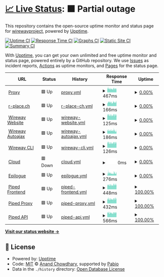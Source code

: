 # [📈 Live Status](https://status.wireway.ch): <!--live status--> **🟧 Partial outage**

This repository contains the open-source uptime monitor and status page for [wirewayproject](https://status.wireway.ch), powered by [Upptime](https://github.com/upptime/upptime).

[![Uptime CI](https://github.com/wirewayproject/upptime/workflows/Uptime%20CI/badge.svg)](https://github.com/wirewayproject/upptime/actions?query=workflow%3A%22Uptime+CI%22)
[![Response Time CI](https://github.com/wirewayproject/upptime/workflows/Response%20Time%20CI/badge.svg)](https://github.com/wirewayproject/upptime/actions?query=workflow%3A%22Response+Time+CI%22)
[![Graphs CI](https://github.com/wirewayproject/upptime/workflows/Graphs%20CI/badge.svg)](https://github.com/wirewayproject/upptime/actions?query=workflow%3A%22Graphs+CI%22)
[![Static Site CI](https://github.com/wirewayproject/upptime/workflows/Static%20Site%20CI/badge.svg)](https://github.com/wirewayproject/upptime/actions?query=workflow%3A%22Static+Site+CI%22)
[![Summary CI](https://github.com/wirewayproject/upptime/workflows/Summary%20CI/badge.svg)](https://github.com/wirewayproject/upptime/actions?query=workflow%3A%22Summary+CI%22)

With [Upptime](https://upptime.js.org), you can get your own unlimited and free uptime monitor and status page, powered entirely by a GitHub repository. We use [Issues](https://github.com/wirewayproject/upptime/issues) as incident reports, [Actions](https://github.com/wirewayproject/upptime/actions) as uptime monitors, and [Pages](https://status.wireway.ch) for the status page.

<!--start: status pages-->
<!-- This summary is generated by Upptime (https://github.com/upptime/upptime) -->
<!-- Do not edit this manually, your changes will be overwritten -->
<!-- prettier-ignore -->
| URL | Status | History | Response Time | Uptime |
| --- | ------ | ------- | ------------- | ------ |
| <img alt="" src="https://icons.duckduckgo.com/ip3/wireway.ch.ico" height="13"> [Proxy](https://wireway.ch/api/status/nodes/?node=1) | 🟩 Up | [proxy.yml](https://github.com/wirewayproject/upptime/commits/HEAD/history/proxy.yml) | <details><summary><img alt="Response time graph" src="./graphs/proxy/response-time-week.png" height="20"> 467ms</summary><br><a href="https://status.wireway.ch/history/proxy"><img alt="Response time 482" src="https://img.shields.io/endpoint?url=https%3A%2F%2Fraw.githubusercontent.com%2Fwirewayproject%2Fupptime%2FHEAD%2Fapi%2Fproxy%2Fresponse-time.json"></a><br><a href="https://status.wireway.ch/history/proxy"><img alt="24-hour response time 487" src="https://img.shields.io/endpoint?url=https%3A%2F%2Fraw.githubusercontent.com%2Fwirewayproject%2Fupptime%2FHEAD%2Fapi%2Fproxy%2Fresponse-time-day.json"></a><br><a href="https://status.wireway.ch/history/proxy"><img alt="7-day response time 467" src="https://img.shields.io/endpoint?url=https%3A%2F%2Fraw.githubusercontent.com%2Fwirewayproject%2Fupptime%2FHEAD%2Fapi%2Fproxy%2Fresponse-time-week.json"></a><br><a href="https://status.wireway.ch/history/proxy"><img alt="30-day response time 464" src="https://img.shields.io/endpoint?url=https%3A%2F%2Fraw.githubusercontent.com%2Fwirewayproject%2Fupptime%2FHEAD%2Fapi%2Fproxy%2Fresponse-time-month.json"></a><br><a href="https://status.wireway.ch/history/proxy"><img alt="1-year response time 482" src="https://img.shields.io/endpoint?url=https%3A%2F%2Fraw.githubusercontent.com%2Fwirewayproject%2Fupptime%2FHEAD%2Fapi%2Fproxy%2Fresponse-time-year.json"></a></details> | <details><summary><a href="https://status.wireway.ch/history/proxy">0.00%</a></summary><a href="https://status.wireway.ch/history/proxy"><img alt="All-time uptime 68.73%" src="https://img.shields.io/endpoint?url=https%3A%2F%2Fraw.githubusercontent.com%2Fwirewayproject%2Fupptime%2FHEAD%2Fapi%2Fproxy%2Fuptime.json"></a><br><a href="https://status.wireway.ch/history/proxy"><img alt="24-hour uptime 0.00%" src="https://img.shields.io/endpoint?url=https%3A%2F%2Fraw.githubusercontent.com%2Fwirewayproject%2Fupptime%2FHEAD%2Fapi%2Fproxy%2Fuptime-day.json"></a><br><a href="https://status.wireway.ch/history/proxy"><img alt="7-day uptime 0.00%" src="https://img.shields.io/endpoint?url=https%3A%2F%2Fraw.githubusercontent.com%2Fwirewayproject%2Fupptime%2FHEAD%2Fapi%2Fproxy%2Fuptime-week.json"></a><br><a href="https://status.wireway.ch/history/proxy"><img alt="30-day uptime 0.00%" src="https://img.shields.io/endpoint?url=https%3A%2F%2Fraw.githubusercontent.com%2Fwirewayproject%2Fupptime%2FHEAD%2Fapi%2Fproxy%2Fuptime-month.json"></a><br><a href="https://status.wireway.ch/history/proxy"><img alt="1-year uptime 68.73%" src="https://img.shields.io/endpoint?url=https%3A%2F%2Fraw.githubusercontent.com%2Fwirewayproject%2Fupptime%2FHEAD%2Fapi%2Fproxy%2Fuptime-year.json"></a></details>
| <img alt="" src="https://icons.duckduckgo.com/ip3/r-place.ch.ico" height="13"> [r-place.ch](https://r-place.ch) | 🟩 Up | [r-place-ch.yml](https://github.com/wirewayproject/upptime/commits/HEAD/history/r-place-ch.yml) | <details><summary><img alt="Response time graph" src="./graphs/r-place-ch/response-time-week.png" height="20"> 166ms</summary><br><a href="https://status.wireway.ch/history/r-place-ch"><img alt="Response time 788" src="https://img.shields.io/endpoint?url=https%3A%2F%2Fraw.githubusercontent.com%2Fwirewayproject%2Fupptime%2FHEAD%2Fapi%2Fr-place-ch%2Fresponse-time.json"></a><br><a href="https://status.wireway.ch/history/r-place-ch"><img alt="24-hour response time 188" src="https://img.shields.io/endpoint?url=https%3A%2F%2Fraw.githubusercontent.com%2Fwirewayproject%2Fupptime%2FHEAD%2Fapi%2Fr-place-ch%2Fresponse-time-day.json"></a><br><a href="https://status.wireway.ch/history/r-place-ch"><img alt="7-day response time 166" src="https://img.shields.io/endpoint?url=https%3A%2F%2Fraw.githubusercontent.com%2Fwirewayproject%2Fupptime%2FHEAD%2Fapi%2Fr-place-ch%2Fresponse-time-week.json"></a><br><a href="https://status.wireway.ch/history/r-place-ch"><img alt="30-day response time 637" src="https://img.shields.io/endpoint?url=https%3A%2F%2Fraw.githubusercontent.com%2Fwirewayproject%2Fupptime%2FHEAD%2Fapi%2Fr-place-ch%2Fresponse-time-month.json"></a><br><a href="https://status.wireway.ch/history/r-place-ch"><img alt="1-year response time 788" src="https://img.shields.io/endpoint?url=https%3A%2F%2Fraw.githubusercontent.com%2Fwirewayproject%2Fupptime%2FHEAD%2Fapi%2Fr-place-ch%2Fresponse-time-year.json"></a></details> | <details><summary><a href="https://status.wireway.ch/history/r-place-ch">0.00%</a></summary><a href="https://status.wireway.ch/history/r-place-ch"><img alt="All-time uptime 68.78%" src="https://img.shields.io/endpoint?url=https%3A%2F%2Fraw.githubusercontent.com%2Fwirewayproject%2Fupptime%2FHEAD%2Fapi%2Fr-place-ch%2Fuptime.json"></a><br><a href="https://status.wireway.ch/history/r-place-ch"><img alt="24-hour uptime 0.00%" src="https://img.shields.io/endpoint?url=https%3A%2F%2Fraw.githubusercontent.com%2Fwirewayproject%2Fupptime%2FHEAD%2Fapi%2Fr-place-ch%2Fuptime-day.json"></a><br><a href="https://status.wireway.ch/history/r-place-ch"><img alt="7-day uptime 0.00%" src="https://img.shields.io/endpoint?url=https%3A%2F%2Fraw.githubusercontent.com%2Fwirewayproject%2Fupptime%2FHEAD%2Fapi%2Fr-place-ch%2Fuptime-week.json"></a><br><a href="https://status.wireway.ch/history/r-place-ch"><img alt="30-day uptime 0.00%" src="https://img.shields.io/endpoint?url=https%3A%2F%2Fraw.githubusercontent.com%2Fwirewayproject%2Fupptime%2FHEAD%2Fapi%2Fr-place-ch%2Fuptime-month.json"></a><br><a href="https://status.wireway.ch/history/r-place-ch"><img alt="1-year uptime 68.78%" src="https://img.shields.io/endpoint?url=https%3A%2F%2Fraw.githubusercontent.com%2Fwirewayproject%2Fupptime%2FHEAD%2Fapi%2Fr-place-ch%2Fuptime-year.json"></a></details>
| <img alt="" src="https://icons.duckduckgo.com/ip3/wireway.ch.ico" height="13"> [Wireway Website](https://wireway.ch) | 🟩 Up | [wireway-website.yml](https://github.com/wirewayproject/upptime/commits/HEAD/history/wireway-website.yml) | <details><summary><img alt="Response time graph" src="./graphs/wireway-website/response-time-week.png" height="20"> 125ms</summary><br><a href="https://status.wireway.ch/history/wireway-website"><img alt="Response time 129" src="https://img.shields.io/endpoint?url=https%3A%2F%2Fraw.githubusercontent.com%2Fwirewayproject%2Fupptime%2FHEAD%2Fapi%2Fwireway-website%2Fresponse-time.json"></a><br><a href="https://status.wireway.ch/history/wireway-website"><img alt="24-hour response time 126" src="https://img.shields.io/endpoint?url=https%3A%2F%2Fraw.githubusercontent.com%2Fwirewayproject%2Fupptime%2FHEAD%2Fapi%2Fwireway-website%2Fresponse-time-day.json"></a><br><a href="https://status.wireway.ch/history/wireway-website"><img alt="7-day response time 125" src="https://img.shields.io/endpoint?url=https%3A%2F%2Fraw.githubusercontent.com%2Fwirewayproject%2Fupptime%2FHEAD%2Fapi%2Fwireway-website%2Fresponse-time-week.json"></a><br><a href="https://status.wireway.ch/history/wireway-website"><img alt="30-day response time 128" src="https://img.shields.io/endpoint?url=https%3A%2F%2Fraw.githubusercontent.com%2Fwirewayproject%2Fupptime%2FHEAD%2Fapi%2Fwireway-website%2Fresponse-time-month.json"></a><br><a href="https://status.wireway.ch/history/wireway-website"><img alt="1-year response time 129" src="https://img.shields.io/endpoint?url=https%3A%2F%2Fraw.githubusercontent.com%2Fwirewayproject%2Fupptime%2FHEAD%2Fapi%2Fwireway-website%2Fresponse-time-year.json"></a></details> | <details><summary><a href="https://status.wireway.ch/history/wireway-website">0.00%</a></summary><a href="https://status.wireway.ch/history/wireway-website"><img alt="All-time uptime 68.78%" src="https://img.shields.io/endpoint?url=https%3A%2F%2Fraw.githubusercontent.com%2Fwirewayproject%2Fupptime%2FHEAD%2Fapi%2Fwireway-website%2Fuptime.json"></a><br><a href="https://status.wireway.ch/history/wireway-website"><img alt="24-hour uptime 0.00%" src="https://img.shields.io/endpoint?url=https%3A%2F%2Fraw.githubusercontent.com%2Fwirewayproject%2Fupptime%2FHEAD%2Fapi%2Fwireway-website%2Fuptime-day.json"></a><br><a href="https://status.wireway.ch/history/wireway-website"><img alt="7-day uptime 0.00%" src="https://img.shields.io/endpoint?url=https%3A%2F%2Fraw.githubusercontent.com%2Fwirewayproject%2Fupptime%2FHEAD%2Fapi%2Fwireway-website%2Fuptime-week.json"></a><br><a href="https://status.wireway.ch/history/wireway-website"><img alt="30-day uptime 0.00%" src="https://img.shields.io/endpoint?url=https%3A%2F%2Fraw.githubusercontent.com%2Fwirewayproject%2Fupptime%2FHEAD%2Fapi%2Fwireway-website%2Fuptime-month.json"></a><br><a href="https://status.wireway.ch/history/wireway-website"><img alt="1-year uptime 68.78%" src="https://img.shields.io/endpoint?url=https%3A%2F%2Fraw.githubusercontent.com%2Fwirewayproject%2Fupptime%2FHEAD%2Fapi%2Fwireway-website%2Fuptime-year.json"></a></details>
| <img alt="" src="https://icons.duckduckgo.com/ip3/autoajax.wireway.ch.ico" height="13"> [Wireway Autoajax](https://autoajax.wireway.ch) | 🟩 Up | [wireway-autoajax.yml](https://github.com/wirewayproject/upptime/commits/HEAD/history/wireway-autoajax.yml) | <details><summary><img alt="Response time graph" src="./graphs/wireway-autoajax/response-time-week.png" height="20"> 186ms</summary><br><a href="https://status.wireway.ch/history/wireway-autoajax"><img alt="Response time 369" src="https://img.shields.io/endpoint?url=https%3A%2F%2Fraw.githubusercontent.com%2Fwirewayproject%2Fupptime%2FHEAD%2Fapi%2Fwireway-autoajax%2Fresponse-time.json"></a><br><a href="https://status.wireway.ch/history/wireway-autoajax"><img alt="24-hour response time 183" src="https://img.shields.io/endpoint?url=https%3A%2F%2Fraw.githubusercontent.com%2Fwirewayproject%2Fupptime%2FHEAD%2Fapi%2Fwireway-autoajax%2Fresponse-time-day.json"></a><br><a href="https://status.wireway.ch/history/wireway-autoajax"><img alt="7-day response time 186" src="https://img.shields.io/endpoint?url=https%3A%2F%2Fraw.githubusercontent.com%2Fwirewayproject%2Fupptime%2FHEAD%2Fapi%2Fwireway-autoajax%2Fresponse-time-week.json"></a><br><a href="https://status.wireway.ch/history/wireway-autoajax"><img alt="30-day response time 193" src="https://img.shields.io/endpoint?url=https%3A%2F%2Fraw.githubusercontent.com%2Fwirewayproject%2Fupptime%2FHEAD%2Fapi%2Fwireway-autoajax%2Fresponse-time-month.json"></a><br><a href="https://status.wireway.ch/history/wireway-autoajax"><img alt="1-year response time 369" src="https://img.shields.io/endpoint?url=https%3A%2F%2Fraw.githubusercontent.com%2Fwirewayproject%2Fupptime%2FHEAD%2Fapi%2Fwireway-autoajax%2Fresponse-time-year.json"></a></details> | <details><summary><a href="https://status.wireway.ch/history/wireway-autoajax">0.00%</a></summary><a href="https://status.wireway.ch/history/wireway-autoajax"><img alt="All-time uptime 68.78%" src="https://img.shields.io/endpoint?url=https%3A%2F%2Fraw.githubusercontent.com%2Fwirewayproject%2Fupptime%2FHEAD%2Fapi%2Fwireway-autoajax%2Fuptime.json"></a><br><a href="https://status.wireway.ch/history/wireway-autoajax"><img alt="24-hour uptime 0.00%" src="https://img.shields.io/endpoint?url=https%3A%2F%2Fraw.githubusercontent.com%2Fwirewayproject%2Fupptime%2FHEAD%2Fapi%2Fwireway-autoajax%2Fuptime-day.json"></a><br><a href="https://status.wireway.ch/history/wireway-autoajax"><img alt="7-day uptime 0.00%" src="https://img.shields.io/endpoint?url=https%3A%2F%2Fraw.githubusercontent.com%2Fwirewayproject%2Fupptime%2FHEAD%2Fapi%2Fwireway-autoajax%2Fuptime-week.json"></a><br><a href="https://status.wireway.ch/history/wireway-autoajax"><img alt="30-day uptime 0.00%" src="https://img.shields.io/endpoint?url=https%3A%2F%2Fraw.githubusercontent.com%2Fwirewayproject%2Fupptime%2FHEAD%2Fapi%2Fwireway-autoajax%2Fuptime-month.json"></a><br><a href="https://status.wireway.ch/history/wireway-autoajax"><img alt="1-year uptime 68.78%" src="https://img.shields.io/endpoint?url=https%3A%2F%2Fraw.githubusercontent.com%2Fwirewayproject%2Fupptime%2FHEAD%2Fapi%2Fwireway-autoajax%2Fuptime-year.json"></a></details>
| <img alt="" src="https://icons.duckduckgo.com/ip3/wireway.ch.ico" height="13"> [Wireway CLI](https://wireway.ch/cli.html) | 🟩 Up | [wireway-cli.yml](https://github.com/wirewayproject/upptime/commits/HEAD/history/wireway-cli.yml) | <details><summary><img alt="Response time graph" src="./graphs/wireway-cli/response-time-week.png" height="20"> 126ms</summary><br><a href="https://status.wireway.ch/history/wireway-cli"><img alt="Response time 130" src="https://img.shields.io/endpoint?url=https%3A%2F%2Fraw.githubusercontent.com%2Fwirewayproject%2Fupptime%2FHEAD%2Fapi%2Fwireway-cli%2Fresponse-time.json"></a><br><a href="https://status.wireway.ch/history/wireway-cli"><img alt="24-hour response time 128" src="https://img.shields.io/endpoint?url=https%3A%2F%2Fraw.githubusercontent.com%2Fwirewayproject%2Fupptime%2FHEAD%2Fapi%2Fwireway-cli%2Fresponse-time-day.json"></a><br><a href="https://status.wireway.ch/history/wireway-cli"><img alt="7-day response time 126" src="https://img.shields.io/endpoint?url=https%3A%2F%2Fraw.githubusercontent.com%2Fwirewayproject%2Fupptime%2FHEAD%2Fapi%2Fwireway-cli%2Fresponse-time-week.json"></a><br><a href="https://status.wireway.ch/history/wireway-cli"><img alt="30-day response time 127" src="https://img.shields.io/endpoint?url=https%3A%2F%2Fraw.githubusercontent.com%2Fwirewayproject%2Fupptime%2FHEAD%2Fapi%2Fwireway-cli%2Fresponse-time-month.json"></a><br><a href="https://status.wireway.ch/history/wireway-cli"><img alt="1-year response time 130" src="https://img.shields.io/endpoint?url=https%3A%2F%2Fraw.githubusercontent.com%2Fwirewayproject%2Fupptime%2FHEAD%2Fapi%2Fwireway-cli%2Fresponse-time-year.json"></a></details> | <details><summary><a href="https://status.wireway.ch/history/wireway-cli">0.00%</a></summary><a href="https://status.wireway.ch/history/wireway-cli"><img alt="All-time uptime 68.78%" src="https://img.shields.io/endpoint?url=https%3A%2F%2Fraw.githubusercontent.com%2Fwirewayproject%2Fupptime%2FHEAD%2Fapi%2Fwireway-cli%2Fuptime.json"></a><br><a href="https://status.wireway.ch/history/wireway-cli"><img alt="24-hour uptime 0.00%" src="https://img.shields.io/endpoint?url=https%3A%2F%2Fraw.githubusercontent.com%2Fwirewayproject%2Fupptime%2FHEAD%2Fapi%2Fwireway-cli%2Fuptime-day.json"></a><br><a href="https://status.wireway.ch/history/wireway-cli"><img alt="7-day uptime 0.00%" src="https://img.shields.io/endpoint?url=https%3A%2F%2Fraw.githubusercontent.com%2Fwirewayproject%2Fupptime%2FHEAD%2Fapi%2Fwireway-cli%2Fuptime-week.json"></a><br><a href="https://status.wireway.ch/history/wireway-cli"><img alt="30-day uptime 0.00%" src="https://img.shields.io/endpoint?url=https%3A%2F%2Fraw.githubusercontent.com%2Fwirewayproject%2Fupptime%2FHEAD%2Fapi%2Fwireway-cli%2Fuptime-month.json"></a><br><a href="https://status.wireway.ch/history/wireway-cli"><img alt="1-year uptime 68.78%" src="https://img.shields.io/endpoint?url=https%3A%2F%2Fraw.githubusercontent.com%2Fwirewayproject%2Fupptime%2FHEAD%2Fapi%2Fwireway-cli%2Fuptime-year.json"></a></details>
| <img alt="" src="https://icons.duckduckgo.com/ip3/cloud.bubicloud.ch.ico" height="13"> [Cloud](https://cloud.bubicloud.ch) | 🟥 Down | [cloud.yml](https://github.com/wirewayproject/upptime/commits/HEAD/history/cloud.yml) | <details><summary><img alt="Response time graph" src="./graphs/cloud/response-time-week.png" height="20"> 0ms</summary><br><a href="https://status.wireway.ch/history/cloud"><img alt="Response time 121" src="https://img.shields.io/endpoint?url=https%3A%2F%2Fraw.githubusercontent.com%2Fwirewayproject%2Fupptime%2FHEAD%2Fapi%2Fcloud%2Fresponse-time.json"></a><br><a href="https://status.wireway.ch/history/cloud"><img alt="24-hour response time 0" src="https://img.shields.io/endpoint?url=https%3A%2F%2Fraw.githubusercontent.com%2Fwirewayproject%2Fupptime%2FHEAD%2Fapi%2Fcloud%2Fresponse-time-day.json"></a><br><a href="https://status.wireway.ch/history/cloud"><img alt="7-day response time 0" src="https://img.shields.io/endpoint?url=https%3A%2F%2Fraw.githubusercontent.com%2Fwirewayproject%2Fupptime%2FHEAD%2Fapi%2Fcloud%2Fresponse-time-week.json"></a><br><a href="https://status.wireway.ch/history/cloud"><img alt="30-day response time 0" src="https://img.shields.io/endpoint?url=https%3A%2F%2Fraw.githubusercontent.com%2Fwirewayproject%2Fupptime%2FHEAD%2Fapi%2Fcloud%2Fresponse-time-month.json"></a><br><a href="https://status.wireway.ch/history/cloud"><img alt="1-year response time 121" src="https://img.shields.io/endpoint?url=https%3A%2F%2Fraw.githubusercontent.com%2Fwirewayproject%2Fupptime%2FHEAD%2Fapi%2Fcloud%2Fresponse-time-year.json"></a></details> | <details><summary><a href="https://status.wireway.ch/history/cloud">0.00%</a></summary><a href="https://status.wireway.ch/history/cloud"><img alt="All-time uptime 74.89%" src="https://img.shields.io/endpoint?url=https%3A%2F%2Fraw.githubusercontent.com%2Fwirewayproject%2Fupptime%2FHEAD%2Fapi%2Fcloud%2Fuptime.json"></a><br><a href="https://status.wireway.ch/history/cloud"><img alt="24-hour uptime 0.00%" src="https://img.shields.io/endpoint?url=https%3A%2F%2Fraw.githubusercontent.com%2Fwirewayproject%2Fupptime%2FHEAD%2Fapi%2Fcloud%2Fuptime-day.json"></a><br><a href="https://status.wireway.ch/history/cloud"><img alt="7-day uptime 0.00%" src="https://img.shields.io/endpoint?url=https%3A%2F%2Fraw.githubusercontent.com%2Fwirewayproject%2Fupptime%2FHEAD%2Fapi%2Fcloud%2Fuptime-week.json"></a><br><a href="https://status.wireway.ch/history/cloud"><img alt="30-day uptime 0.00%" src="https://img.shields.io/endpoint?url=https%3A%2F%2Fraw.githubusercontent.com%2Fwirewayproject%2Fupptime%2FHEAD%2Fapi%2Fcloud%2Fuptime-month.json"></a><br><a href="https://status.wireway.ch/history/cloud"><img alt="1-year uptime 74.89%" src="https://img.shields.io/endpoint?url=https%3A%2F%2Fraw.githubusercontent.com%2Fwirewayproject%2Fupptime%2FHEAD%2Fapi%2Fcloud%2Fuptime-year.json"></a></details>
| <img alt="" src="https://icons.duckduckgo.com/ip3/epilogue.social.ico" height="13"> [Epilogue](https://epilogue.social) | 🟩 Up | [epilogue.yml](https://github.com/wirewayproject/upptime/commits/HEAD/history/epilogue.yml) | <details><summary><img alt="Response time graph" src="./graphs/epilogue/response-time-week.png" height="20"> 276ms</summary><br><a href="https://status.wireway.ch/history/epilogue"><img alt="Response time 553" src="https://img.shields.io/endpoint?url=https%3A%2F%2Fraw.githubusercontent.com%2Fwirewayproject%2Fupptime%2FHEAD%2Fapi%2Fepilogue%2Fresponse-time.json"></a><br><a href="https://status.wireway.ch/history/epilogue"><img alt="24-hour response time 265" src="https://img.shields.io/endpoint?url=https%3A%2F%2Fraw.githubusercontent.com%2Fwirewayproject%2Fupptime%2FHEAD%2Fapi%2Fepilogue%2Fresponse-time-day.json"></a><br><a href="https://status.wireway.ch/history/epilogue"><img alt="7-day response time 276" src="https://img.shields.io/endpoint?url=https%3A%2F%2Fraw.githubusercontent.com%2Fwirewayproject%2Fupptime%2FHEAD%2Fapi%2Fepilogue%2Fresponse-time-week.json"></a><br><a href="https://status.wireway.ch/history/epilogue"><img alt="30-day response time 470" src="https://img.shields.io/endpoint?url=https%3A%2F%2Fraw.githubusercontent.com%2Fwirewayproject%2Fupptime%2FHEAD%2Fapi%2Fepilogue%2Fresponse-time-month.json"></a><br><a href="https://status.wireway.ch/history/epilogue"><img alt="1-year response time 553" src="https://img.shields.io/endpoint?url=https%3A%2F%2Fraw.githubusercontent.com%2Fwirewayproject%2Fupptime%2FHEAD%2Fapi%2Fepilogue%2Fresponse-time-year.json"></a></details> | <details><summary><a href="https://status.wireway.ch/history/epilogue">0.00%</a></summary><a href="https://status.wireway.ch/history/epilogue"><img alt="All-time uptime 68.79%" src="https://img.shields.io/endpoint?url=https%3A%2F%2Fraw.githubusercontent.com%2Fwirewayproject%2Fupptime%2FHEAD%2Fapi%2Fepilogue%2Fuptime.json"></a><br><a href="https://status.wireway.ch/history/epilogue"><img alt="24-hour uptime 0.00%" src="https://img.shields.io/endpoint?url=https%3A%2F%2Fraw.githubusercontent.com%2Fwirewayproject%2Fupptime%2FHEAD%2Fapi%2Fepilogue%2Fuptime-day.json"></a><br><a href="https://status.wireway.ch/history/epilogue"><img alt="7-day uptime 0.00%" src="https://img.shields.io/endpoint?url=https%3A%2F%2Fraw.githubusercontent.com%2Fwirewayproject%2Fupptime%2FHEAD%2Fapi%2Fepilogue%2Fuptime-week.json"></a><br><a href="https://status.wireway.ch/history/epilogue"><img alt="30-day uptime 0.00%" src="https://img.shields.io/endpoint?url=https%3A%2F%2Fraw.githubusercontent.com%2Fwirewayproject%2Fupptime%2FHEAD%2Fapi%2Fepilogue%2Fuptime-month.json"></a><br><a href="https://status.wireway.ch/history/epilogue"><img alt="1-year uptime 68.79%" src="https://img.shields.io/endpoint?url=https%3A%2F%2Fraw.githubusercontent.com%2Fwirewayproject%2Fupptime%2FHEAD%2Fapi%2Fepilogue%2Fuptime-year.json"></a></details>
| <img alt="" src="https://icons.duckduckgo.com/ip3/piped.wireway.ch.ico" height="13"> [Piped Frontend](https://piped.wireway.ch) | 🟩 Up | [piped-frontend.yml](https://github.com/wirewayproject/upptime/commits/HEAD/history/piped-frontend.yml) | <details><summary><img alt="Response time graph" src="./graphs/piped-frontend/response-time-week.png" height="20"> 448ms</summary><br><a href="https://status.wireway.ch/history/piped-frontend"><img alt="Response time 446" src="https://img.shields.io/endpoint?url=https%3A%2F%2Fraw.githubusercontent.com%2Fwirewayproject%2Fupptime%2FHEAD%2Fapi%2Fpiped-frontend%2Fresponse-time.json"></a><br><a href="https://status.wireway.ch/history/piped-frontend"><img alt="24-hour response time 453" src="https://img.shields.io/endpoint?url=https%3A%2F%2Fraw.githubusercontent.com%2Fwirewayproject%2Fupptime%2FHEAD%2Fapi%2Fpiped-frontend%2Fresponse-time-day.json"></a><br><a href="https://status.wireway.ch/history/piped-frontend"><img alt="7-day response time 448" src="https://img.shields.io/endpoint?url=https%3A%2F%2Fraw.githubusercontent.com%2Fwirewayproject%2Fupptime%2FHEAD%2Fapi%2Fpiped-frontend%2Fresponse-time-week.json"></a><br><a href="https://status.wireway.ch/history/piped-frontend"><img alt="30-day response time 453" src="https://img.shields.io/endpoint?url=https%3A%2F%2Fraw.githubusercontent.com%2Fwirewayproject%2Fupptime%2FHEAD%2Fapi%2Fpiped-frontend%2Fresponse-time-month.json"></a><br><a href="https://status.wireway.ch/history/piped-frontend"><img alt="1-year response time 446" src="https://img.shields.io/endpoint?url=https%3A%2F%2Fraw.githubusercontent.com%2Fwirewayproject%2Fupptime%2FHEAD%2Fapi%2Fpiped-frontend%2Fresponse-time-year.json"></a></details> | <details><summary><a href="https://status.wireway.ch/history/piped-frontend">100.00%</a></summary><a href="https://status.wireway.ch/history/piped-frontend"><img alt="All-time uptime 64.33%" src="https://img.shields.io/endpoint?url=https%3A%2F%2Fraw.githubusercontent.com%2Fwirewayproject%2Fupptime%2FHEAD%2Fapi%2Fpiped-frontend%2Fuptime.json"></a><br><a href="https://status.wireway.ch/history/piped-frontend"><img alt="24-hour uptime 100.00%" src="https://img.shields.io/endpoint?url=https%3A%2F%2Fraw.githubusercontent.com%2Fwirewayproject%2Fupptime%2FHEAD%2Fapi%2Fpiped-frontend%2Fuptime-day.json"></a><br><a href="https://status.wireway.ch/history/piped-frontend"><img alt="7-day uptime 100.00%" src="https://img.shields.io/endpoint?url=https%3A%2F%2Fraw.githubusercontent.com%2Fwirewayproject%2Fupptime%2FHEAD%2Fapi%2Fpiped-frontend%2Fuptime-week.json"></a><br><a href="https://status.wireway.ch/history/piped-frontend"><img alt="30-day uptime 100.00%" src="https://img.shields.io/endpoint?url=https%3A%2F%2Fraw.githubusercontent.com%2Fwirewayproject%2Fupptime%2FHEAD%2Fapi%2Fpiped-frontend%2Fuptime-month.json"></a><br><a href="https://status.wireway.ch/history/piped-frontend"><img alt="1-year uptime 64.33%" src="https://img.shields.io/endpoint?url=https%3A%2F%2Fraw.githubusercontent.com%2Fwirewayproject%2Fupptime%2FHEAD%2Fapi%2Fpiped-frontend%2Fuptime-year.json"></a></details>
| <img alt="" src="https://icons.duckduckgo.com/ip3/pipedproxy.wireway.ch.ico" height="13"> [Piped Proxy](https://pipedproxy.wireway.ch) | 🟩 Up | [piped-proxy.yml](https://github.com/wirewayproject/upptime/commits/HEAD/history/piped-proxy.yml) | <details><summary><img alt="Response time graph" src="./graphs/piped-proxy/response-time-week.png" height="20"> 432ms</summary><br><a href="https://status.wireway.ch/history/piped-proxy"><img alt="Response time 434" src="https://img.shields.io/endpoint?url=https%3A%2F%2Fraw.githubusercontent.com%2Fwirewayproject%2Fupptime%2FHEAD%2Fapi%2Fpiped-proxy%2Fresponse-time.json"></a><br><a href="https://status.wireway.ch/history/piped-proxy"><img alt="24-hour response time 446" src="https://img.shields.io/endpoint?url=https%3A%2F%2Fraw.githubusercontent.com%2Fwirewayproject%2Fupptime%2FHEAD%2Fapi%2Fpiped-proxy%2Fresponse-time-day.json"></a><br><a href="https://status.wireway.ch/history/piped-proxy"><img alt="7-day response time 432" src="https://img.shields.io/endpoint?url=https%3A%2F%2Fraw.githubusercontent.com%2Fwirewayproject%2Fupptime%2FHEAD%2Fapi%2Fpiped-proxy%2Fresponse-time-week.json"></a><br><a href="https://status.wireway.ch/history/piped-proxy"><img alt="30-day response time 432" src="https://img.shields.io/endpoint?url=https%3A%2F%2Fraw.githubusercontent.com%2Fwirewayproject%2Fupptime%2FHEAD%2Fapi%2Fpiped-proxy%2Fresponse-time-month.json"></a><br><a href="https://status.wireway.ch/history/piped-proxy"><img alt="1-year response time 434" src="https://img.shields.io/endpoint?url=https%3A%2F%2Fraw.githubusercontent.com%2Fwirewayproject%2Fupptime%2FHEAD%2Fapi%2Fpiped-proxy%2Fresponse-time-year.json"></a></details> | <details><summary><a href="https://status.wireway.ch/history/piped-proxy">100.00%</a></summary><a href="https://status.wireway.ch/history/piped-proxy"><img alt="All-time uptime 62.35%" src="https://img.shields.io/endpoint?url=https%3A%2F%2Fraw.githubusercontent.com%2Fwirewayproject%2Fupptime%2FHEAD%2Fapi%2Fpiped-proxy%2Fuptime.json"></a><br><a href="https://status.wireway.ch/history/piped-proxy"><img alt="24-hour uptime 100.00%" src="https://img.shields.io/endpoint?url=https%3A%2F%2Fraw.githubusercontent.com%2Fwirewayproject%2Fupptime%2FHEAD%2Fapi%2Fpiped-proxy%2Fuptime-day.json"></a><br><a href="https://status.wireway.ch/history/piped-proxy"><img alt="7-day uptime 100.00%" src="https://img.shields.io/endpoint?url=https%3A%2F%2Fraw.githubusercontent.com%2Fwirewayproject%2Fupptime%2FHEAD%2Fapi%2Fpiped-proxy%2Fuptime-week.json"></a><br><a href="https://status.wireway.ch/history/piped-proxy"><img alt="30-day uptime 89.28%" src="https://img.shields.io/endpoint?url=https%3A%2F%2Fraw.githubusercontent.com%2Fwirewayproject%2Fupptime%2FHEAD%2Fapi%2Fpiped-proxy%2Fuptime-month.json"></a><br><a href="https://status.wireway.ch/history/piped-proxy"><img alt="1-year uptime 62.35%" src="https://img.shields.io/endpoint?url=https%3A%2F%2Fraw.githubusercontent.com%2Fwirewayproject%2Fupptime%2FHEAD%2Fapi%2Fpiped-proxy%2Fuptime-year.json"></a></details>
| <img alt="" src="https://icons.duckduckgo.com/ip3/pipedapi.wireway.ch.ico" height="13"> [Piped API](https://pipedapi.wireway.ch) | 🟩 Up | [piped-api.yml](https://github.com/wirewayproject/upptime/commits/HEAD/history/piped-api.yml) | <details><summary><img alt="Response time graph" src="./graphs/piped-api/response-time-week.png" height="20"> 566ms</summary><br><a href="https://status.wireway.ch/history/piped-api"><img alt="Response time 534" src="https://img.shields.io/endpoint?url=https%3A%2F%2Fraw.githubusercontent.com%2Fwirewayproject%2Fupptime%2FHEAD%2Fapi%2Fpiped-api%2Fresponse-time.json"></a><br><a href="https://status.wireway.ch/history/piped-api"><img alt="24-hour response time 584" src="https://img.shields.io/endpoint?url=https%3A%2F%2Fraw.githubusercontent.com%2Fwirewayproject%2Fupptime%2FHEAD%2Fapi%2Fpiped-api%2Fresponse-time-day.json"></a><br><a href="https://status.wireway.ch/history/piped-api"><img alt="7-day response time 566" src="https://img.shields.io/endpoint?url=https%3A%2F%2Fraw.githubusercontent.com%2Fwirewayproject%2Fupptime%2FHEAD%2Fapi%2Fpiped-api%2Fresponse-time-week.json"></a><br><a href="https://status.wireway.ch/history/piped-api"><img alt="30-day response time 569" src="https://img.shields.io/endpoint?url=https%3A%2F%2Fraw.githubusercontent.com%2Fwirewayproject%2Fupptime%2FHEAD%2Fapi%2Fpiped-api%2Fresponse-time-month.json"></a><br><a href="https://status.wireway.ch/history/piped-api"><img alt="1-year response time 534" src="https://img.shields.io/endpoint?url=https%3A%2F%2Fraw.githubusercontent.com%2Fwirewayproject%2Fupptime%2FHEAD%2Fapi%2Fpiped-api%2Fresponse-time-year.json"></a></details> | <details><summary><a href="https://status.wireway.ch/history/piped-api">100.00%</a></summary><a href="https://status.wireway.ch/history/piped-api"><img alt="All-time uptime 63.79%" src="https://img.shields.io/endpoint?url=https%3A%2F%2Fraw.githubusercontent.com%2Fwirewayproject%2Fupptime%2FHEAD%2Fapi%2Fpiped-api%2Fuptime.json"></a><br><a href="https://status.wireway.ch/history/piped-api"><img alt="24-hour uptime 100.00%" src="https://img.shields.io/endpoint?url=https%3A%2F%2Fraw.githubusercontent.com%2Fwirewayproject%2Fupptime%2FHEAD%2Fapi%2Fpiped-api%2Fuptime-day.json"></a><br><a href="https://status.wireway.ch/history/piped-api"><img alt="7-day uptime 100.00%" src="https://img.shields.io/endpoint?url=https%3A%2F%2Fraw.githubusercontent.com%2Fwirewayproject%2Fupptime%2FHEAD%2Fapi%2Fpiped-api%2Fuptime-week.json"></a><br><a href="https://status.wireway.ch/history/piped-api"><img alt="30-day uptime 100.00%" src="https://img.shields.io/endpoint?url=https%3A%2F%2Fraw.githubusercontent.com%2Fwirewayproject%2Fupptime%2FHEAD%2Fapi%2Fpiped-api%2Fuptime-month.json"></a><br><a href="https://status.wireway.ch/history/piped-api"><img alt="1-year uptime 63.79%" src="https://img.shields.io/endpoint?url=https%3A%2F%2Fraw.githubusercontent.com%2Fwirewayproject%2Fupptime%2FHEAD%2Fapi%2Fpiped-api%2Fuptime-year.json"></a></details>

<!--end: status pages-->

[**Visit our status website →**](https://status.wireway.ch)

## 📄 License

- Powered by: [Upptime](https://github.com/upptime/upptime)
- Code: [MIT](./LICENSE) © [Anand Chowdhary](https://anandchowdhary.com), supported by [Pabio](https://pabio.com)
- Data in the `./history` directory: [Open Database License](https://opendatacommons.org/licenses/odbl/1-0/)
